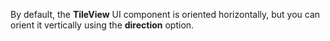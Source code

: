 By&nbsp;default, the **TileView** UI component is&nbsp;oriented horizontally, but you can orient it&nbsp;vertically using the **direction** option.